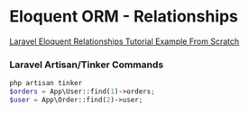 # Eloquent ORM - Relationships

[Laravel Eloquent Relationships Tutorial Example From Scratch](https://appdividend.com/2017/10/11/laravel-eloquent-relationships/)

### Laravel Artisan/Tinker Commands

```php
php artisan tinker
$orders = App\User::find(1)->orders;
$user = App\Order::find(2)->user;
```
